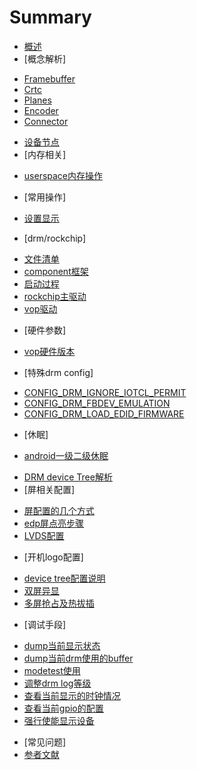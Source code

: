 # Summary

* [概述](introduce.md)
* [概念解析]
 - [Framebuffer](component_framebuffer.md)
 - [Crtc](component_crtc.md)
 - [Planes](component_planes.md)
 - [Encoder](component_encoder.md)
 - [Connector](component_connector.md)
* [设备节点](drm_devices_node.md)
* [内存相关]
 - [userspace内存操作](drm_userspace_memory.md)
* [常用操作]
 - [设置显示](ioctls_setcrtc.md)
* [drm/rockchip]
 - [文件清单](rockchip_code_list.md)
 - [component框架](component_framework.md)
 - [启动过程](rockchip_drm_probe.md)
 - [rockchip主驱动](rockchip_drm_drv.md)
 - [vop驱动](rockchip_drm_vop.md)
* [硬件参数]
 - [vop硬件版本](rockchip_hardware_vop_version.md)
* [特殊drm config]
 - [CONFIG_DRM_IGNORE_IOTCL_PERMIT](drm_config_ignore_ioctl_premit.md)
 - [CONFIG_DRM_FBDEV_EMULATION](drm_config_fbdev_emulation.md)
 - [CONFIG_DRM_LOAD_EDID_FIRMWARE](drm_config_load_firmware.md)
* [休眠]
 - [android一级二级休眠](drm_suspend.md)
* [DRM device Tree解析](drm_devicetree.md)
* [屏相关配置]
 - [屏配置的几个方式](generic_panel.md)
 - [edp屏点亮步骤](bringup_edp_panel.md)
 - [LVDS配置](lvds_panel.md)
* [开机logo配置]
 - [device tree配置说明](logo_devicetree.md)
 - [双屏异显](logo_dualdisplay.md)
 - [多屏抢占及热拔插](multi_grab_and_hotplug.md)
* [调试手段]
 - [dump当前显示状态](drm_dump_summary.md)
 - [dump当前drm使用的buffer](drm_dump_mm.md)
 - [modetest使用](drm_modetest.md)
 - [调整drm log等级](drm_log_level.md)
 - [查看当前显示的时钟情况](drm_display_clock.md)
 - [查看当前gpio的配置](drm_display_gpio.md)
 - [强行使能显示设备](drm_force_enable.md)
* [常见问题]
* [参者文献](reference.md)
